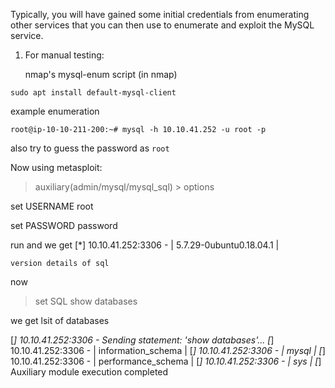 Typically, you will have gained some initial credentials from enumerating other services that you can then use to enumerate and exploit the MySQL service.

1. For manual testing:

	nmap's mysql-enum script (in nmap)



`sudo apt install default-mysql-client`

example enumeration

	root@ip-10-10-211-200:~# mysql -h 10.10.41.252 -u root -p

also try to guess the password as `root`

Now using metasploit:

> auxiliary(admin/mysql/mysql_sql) > options

set USERNAME root

set PASSWORD password


run and we get
[*] 10.10.41.252:3306 -  | 5.7.29-0ubuntu0.18.04.1 |

	version details of sql

now 
>set SQL show databases

we get lsit of databases

[*] 10.10.41.252:3306 - Sending statement: 'show databases'...
[*] 10.10.41.252:3306 -  | information_schema |
[*] 10.10.41.252:3306 -  | mysql |
[*] 10.10.41.252:3306 -  | performance_schema |
[*] 10.10.41.252:3306 -  | sys |
[*] Auxiliary module execution completed








